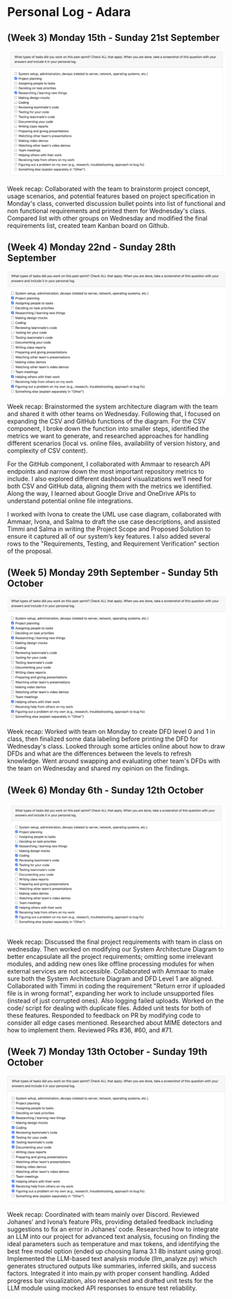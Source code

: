 # Personal Log - Adara

## (Week 3) Monday 15th - Sunday 21st September

![Screenshot of tasks done from this sprint](./screenshots/Adara-Sept15-21.PNG)

Week recap: Collaborated with the team to brainstorm project concept, usage scenarios, and potential features based on project specification in Monday's class, converted discussion bullet points into list of functional and non functional requirements and printed them for Wednesday's class. Compared list with other groups on Wednesday and modified the final requirements list, created team Kanban board on Github.

## (Week 4) Monday 22nd - Sunday 28th September

![Screenshot of tasks done from this sprint](./screenshots/Adara-Sept22-28.PNG)

Week recap: Brainstormed the system architecture diagram with the team and shared it with other teams on Wednesday. Following that, I focused on expanding the CSV and GitHub functions of the diagram. For the CSV component, I broke down the function into smaller steps, identified the metrics we want to generate, and researched approaches for handling different scenarios (local vs. online files, availability of version history, and complexity of CSV content). 

For the GitHub component, I collaborated with Ammaar to research API endpoints and narrow down the most important repository metrics to include. I also explored different dashboard visualizations we’ll need for both CSV and GitHub data, aligning them with the metrics we identified. Along the way, I learned about Google Drive and OneDrive APIs to understand potential online file integrations.

I worked with Ivona to create the UML use case diagram, collaborated with Ammaar, Ivona, and Salma to draft the use case descriptions, and assisted Timmi and Salma in writing the Project Scope and Proposed Solution to ensure it captured all of our system’s key features. I also added several rows to the "Requirements, Testing, and Requirement Verification" section of the proposal.

## (Week 5) Monday 29th September - Sunday 5th October

![Screenshot of tasks done from this sprint](./screenshots/Adara-Sept22-28.PNG)

Week recap: Worked with team on Monday to create DFD level 0 and 1 in class, then finalized some data labeling before printing the DFD for Wednesday's class. Looked through some articles online about how to draw DFDs and what are the differences between the levels to refresh knowledge. Went around swapping and evaluating other team's DFDs with the team on Wednesday and shared my opinion on the findings.

## (Week 6) Monday 6th - Sunday 12th October

![Screenshot of tasks done from this sprint](./screenshots/Adara-Oct6-12.png)

Week recap: Discussed the final project requirements with team in class on wednesday. Then worked on modifying our System Architecture Diagram to better encapsulate all the project requirements; omitting some irrelevant modules, and adding new ones like offline processing modules for when external services are not accessible. Collaborated with Ammaar to make sure both the System Architecture Diagram and DFD Level 1 are aligned. Collaborated with Timmi in coding the requirement "Return error if uploaded file is in wrong format", expanding her work to include unsupported files (instead of just corrupted ones). Also logging failed uploads. Worked on the code/ script for dealing with duplicate files. Added unit tests for both of these features. Responded to feedback on PR by modifying code to consider all edge cases mentioned. Researched about MIME detectors and how to implement them. Reviewed PRs #36, #60, and #71.

## (Week 7) Monday 13th October - Sunday 19th October

![Screenshot of tasks done from this sprint](./screenshots/Adara-Oct13-19.png)

Week recap: Coordinated with team mainly over Discord. Reviewed Johanes’ and Ivona’s feature PRs, providing detailed feedback including suggestions to fix an error in Johanes’ code. Researched how to integrate an LLM into our project for advanced text analysis, focusing on finding the ideal parameters such as temperature and max tokens, and identifying the best free model option (ended up choosing llama 3.1 8b instant using groq). Implemented the LLM-based text analysis module (llm_analyze.py) which generates structured outputs like summaries, inferred skills, and success factors. Integrated it into main.py with proper consent handling. Added progress bar visualization, also researched and drafted unit tests for the LLM module using mocked API responses to ensure test reliability.
